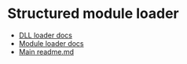 # Structured module loader

- [DLL loader docs](DLL_loader.md)
- [Module loader docs](Module_loader.md)
- [Main readme.md](../README.md)